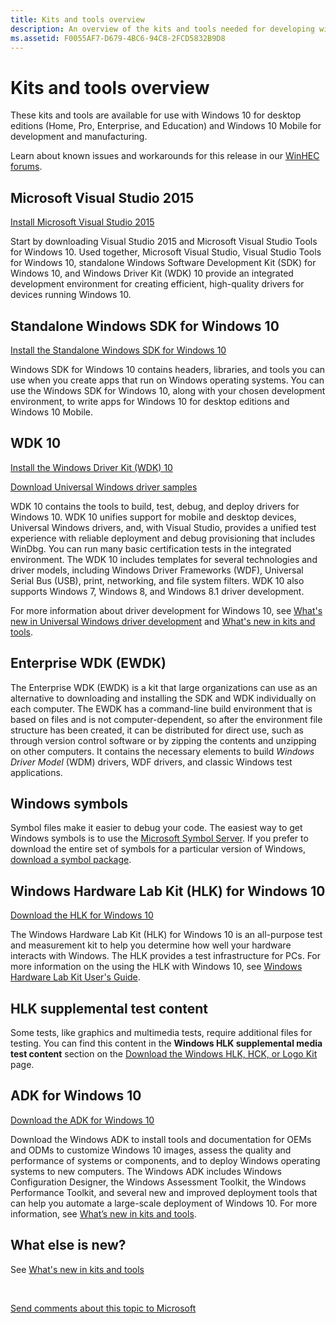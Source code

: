 ```yaml
---
title: Kits and tools overview
description: An overview of the kits and tools needed for developing with Windows 10 Mobile and Windows 10.
ms.assetid: F0055AF7-D679-4BC6-94C8-2FCD5832B9D8
---
```


# Kits and tools overview


These kits and tools are available for use with Windows 10 for desktop editions (Home, Pro, Enterprise, and Education) and Windows 10 Mobile for development and manufacturing.

Learn about known issues and workarounds for this release in our [WinHEC forums](http://go.microsoft.com/fwlink/p/?LinkId=526372).

## Microsoft Visual Studio 2015


[Install Microsoft Visual Studio 2015](http://go.microsoft.com/fwlink/p/?LinkId=526729)

Start by downloading Visual Studio 2015 and Microsoft Visual Studio Tools for Windows 10. Used together, Microsoft Visual Studio, Visual Studio Tools for Windows 10, standalone Windows Software Development Kit (SDK) for Windows 10, and Windows Driver Kit (WDK) 10 provide an integrated development environment for creating efficient, high-quality drivers for devices running Windows 10.

## Standalone Windows SDK for Windows 10


[Install the Standalone Windows SDK for Windows 10](https://go.microsoft.com/fwlink/p/?LinkID=845298)

Windows SDK for Windows 10 contains headers, libraries, and tools you can use when you create apps that run on Windows operating systems. You can use the Windows SDK for Windows 10, along with your chosen development environment, to write apps for Windows 10 for desktop editions and Windows 10 Mobile.

## WDK 10


[Install the Windows Driver Kit (WDK) 10](https://go.microsoft.com/fwlink/p/?LinkId=845980)

[Download Universal Windows driver samples](http://go.microsoft.com/fwlink/p/?LinkId=526735)

WDK 10 contains the tools to build, test, debug, and deploy drivers for Windows 10. WDK 10 unifies support for mobile and desktop devices, Universal Windows drivers, and, with Visual Studio, provides a unified test experience with reliable deployment and debug provisioning that includes WinDbg. You can run many basic certification tests in the integrated environment. The WDK 10 includes templates for several technologies and driver models, including Windows Driver Frameworks (WDF), Universal Serial Bus (USB), print, networking, and file system filters. WDK 10 also supports Windows 7, Windows 8, and Windows 8.1 driver development.

For more information about driver development for Windows 10, see [What's new in Universal Windows driver development](https://msdn.microsoft.com/windows/hardware/drivers/what-s-new-in-driver-development) and [What's new in kits and tools](what-s-new-in-kits-and-tools.md).

## Enterprise WDK (EWDK)

The Enterprise WDK (EWDK) is a kit that large organizations can use as an alternative to downloading and installing the SDK and WDK individually on each computer. The EWDK has a command-line build environment that is based on files and is not computer-dependent, so after the environment file structure has been created, it can be distributed for direct use, such as through version control software or by zipping the contents and unzipping on other computers. It contains the necessary elements to build *Windows Driver Model* (WDM) drivers, WDF drivers, and classic Windows test applications.

## Windows symbols


Symbol files make it easier to debug your code. The easiest way to get Windows symbols is to use the [Microsoft Symbol Server](http://support.microsoft.com/kb/311503/). If you prefer to download the entire set of symbols for a particular version of Windows, [download a symbol package](http://go.microsoft.com/fwlink/?LinkId=528570).

## Windows Hardware Lab Kit (HLK) for Windows 10


[Download the HLK for Windows 10](http://go.microsoft.com/fwlink/p/?LinkId=532718)

The Windows Hardware Lab Kit (HLK) for Windows 10 is an all-purpose test and measurement kit to help you determine how well your hardware interacts with Windows. The HLK provides a test infrastructure for PCs. For more information on the using the HLK with Windows 10, see [Windows Hardware Lab Kit User's Guide](https://msdn.microsoft.com/library/windows/hardware/dn939963.aspx).

## HLK supplemental test content


Some tests, like graphics and multimedia tests, require additional files for testing. You can find this content in the **Windows HLK supplemental media test content** section on the [Download the Windows HLK, HCK, or Logo Kit](http://go.microsoft.com/fwlink/p/?LinkId=532718) page.

## ADK for Windows 10


[Download the ADK for Windows 10](https://go.microsoft.com/fwlink/p/?LinkId=845542)

Download the Windows ADK to install tools and documentation for OEMs and ODMs to customize Windows 10 images, assess the quality and performance of systems or components, and to deploy Windows operating systems to new computers. The Windows ADK includes Windows Configuration Designer, the Windows Assessment Toolkit, the Windows Performance Toolkit, and several new and improved deployment tools that can help you automate a large-scale deployment of Windows 10. For more information, see [What’s new in kits and tools](what-s-new-in-kits-and-tools.md).


## What else is new?
See [What's new in kits and tools](what-s-new-in-kits-and-tools.md)

 

[Send comments about this topic to Microsoft](mailto:wsddocfb@microsoft.com?subject=Documentation%20feedback%20%5Bp_getstarted\p_getstarted%5D:%20Kits%20and%20tools%20overview%20%20%20RELEASE:%20%286/15/2016%29&body=%0A%0APRIVACY%20STATEMENT%0A%0AWe%20use%20your%20feedback%20to%20improve%20the%20documentation.%20We%20don't%20use%20your%20email%20address%20for%20any%20other%20purpose,%20and%20we'll%20remove%20your%20email%20address%20from%20our%20system%20after%20the%20issue%20that%20you're%20reporting%20is%20fixed.%20While%20we're%20working%20to%20fix%20this%20issue,%20we%20might%20send%20you%20an%20email%20message%20to%20ask%20for%20more%20info.%20Later,%20we%20might%20also%20send%20you%20an%20email%20message%20to%20let%20you%20know%20that%20we've%20addressed%20your%20feedback.%0A%0AFor%20more%20info%20about%20Microsoft's%20privacy%20policy,%20see%20http://privacy.microsoft.com/default.aspx. "Send comments about this topic to Microsoft")




